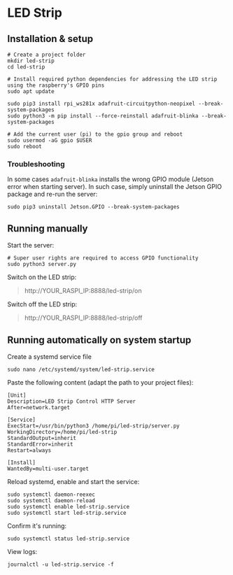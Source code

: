 # LED Strip

## Installation & setup

```shell
# Create a project folder
mkdir led-strip
cd led-strip

# Install required python dependencies for addressing the LED strip using the raspberry's GPIO pins
sudo apt update

sudo pip3 install rpi_ws281x adafruit-circuitpython-neopixel --break-system-packages
sudo python3 -m pip install --force-reinstall adafruit-blinka --break-system-packages

# Add the current user (pi) to the gpio group and reboot
sudo usermod -aG gpio $USER
sudo reboot
```

### Troubleshooting

In some cases `adafruit-blinka` installs the wrong GPIO module (Jetson error when starting server).
In such case, simply uninstall the Jetson GPIO package and re-run the server: 
```shell 
sudo pip3 uninstall Jetson.GPIO --break-system-packages
```

## Running manually

Start the server:
```shell
# Super user rights are required to access GPIO functionality
sudo python3 server.py
```


Switch on the LED strip:
> http://YOUR_RASPI_IP:8888/led-strip/on


Switch off the LED strip:
> http://YOUR_RASPI_IP:8888/led-strip/off


## Running automatically on system startup

Create a systemd service file
```shell
sudo nano /etc/systemd/system/led-strip.service
```

Paste the following content (adapt the path to your project files):
```
[Unit]
Description=LED Strip Control HTTP Server
After=network.target

[Service]
ExecStart=/usr/bin/python3 /home/pi/led-strip/server.py
WorkingDirectory=/home/pi/led-strip
StandardOutput=inherit
StandardError=inherit
Restart=always

[Install]
WantedBy=multi-user.target
```

Reload systemd, enable and start the service: 
```shell
sudo systemctl daemon-reexec
sudo systemctl daemon-reload
sudo systemctl enable led-strip.service
sudo systemctl start led-strip.service
```

Confirm it's running:
```shell
sudo systemctl status led-strip.service
```

View logs:
```shell
journalctl -u led-strip.service -f
```
